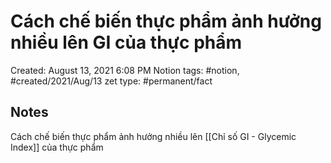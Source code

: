 # Cách chế biến thực phẩm ảnh hưởng nhiều lên GI của thực phẩm

Created: August 13, 2021 6:08 PM
Notion tags: #notion, #created/2021/Aug/13
zet type: #permanent/fact

## Notes
Cách chế biến thực phẩm ảnh hưởng nhiều lên [[Chỉ số GI - Glycemic Index]] của thực phẩm